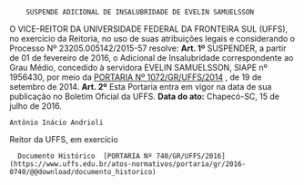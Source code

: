         SUSPENDE ADICIONAL DE INSALUBRIDADE DE EVELIN SAMUELSSON  

 O VICE-REITOR DA UNIVERSIDADE FEDERAL DA FRONTEIRA SUL (UFFS), no exercício da Reitoria, no uso de suas atribuições legais e considerando o Processo Nº 23205.005142/2015-57 resolve:   **Art. 1º** SUSPENDER, a partir de 01 de fevereiro de 2016, o Adicional de Insalubridade correspondente ao Grau Médio, concedido à servidora EVELIN SAMUELSSON, SIAPE nº 1956430, por meio da [PORTARIA Nº 1072/GR/UFFS/2014](https://www.uffs.edu.br/atos-normativos/portaria/gr/2014-1072)  , de 19 de setembro de 2014.   **Art. 2º** Esta Portaria entra em vigor na data de sua publicação no Boletim Oficial da UFFS.      **Data do ato:** Chapecó-SC, 15 de julho de 2016.   
 

    Antônio Inácio Andrioli   
 Reitor da UFFS, em exercício 

      Documento Histórico  [PORTARIA Nº 740/GR/UFFS/2016](https://www.uffs.edu.br/atos-normativos/portaria/gr/2016-0740/@@download/documento_historico)     
      